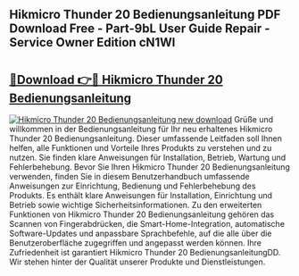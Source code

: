 ## Hikmicro Thunder 20 Bedienungsanleitung PDF Download Free - Part-9bL User Guide Repair - Service Owner Edition cN1Wl

# <h2><a href="http://df3hk1.blite.top/?on=Hikmicro+Thunder+20+Bedienungsanleitung">🔗Download 👉🔴 Hikmicro Thunder 20 Bedienungsanleitung</a></h2>

[![Hikmicro Thunder 20 Bedienungsanleitung new download](https://i.imgur.com/lujVjoI.png)](http://df3hk1.blite.top/?on=Hikmicro+Thunder+20+Bedienungsanleitung)
Grüße und willkommen in der Bedienungsanleitung für Ihr neu erhaltenes Hikmicro Thunder 20 Bedienungsanleitung. Dieser umfassende Leitfaden soll Ihnen helfen, alle Funktionen und Vorteile Ihres Produkts zu verstehen und zu nutzen. Sie finden klare Anweisungen für Installation, Betrieb, Wartung und Fehlerbehebung. Bevor Sie Ihren Hikmicro Thunder 20 Bedienungsanleitung verwenden, finden Sie in diesem Benutzerhandbuch umfassende Anweisungen zur Einrichtung, Bedienung und Fehlerbehebung des Produkts. Es enthält klare Anweisungen für Installation, Einrichtung und Betrieb sowie wichtige Sicherheitsinformationen. Zu den erweiterten Funktionen von Hikmicro Thunder 20 Bedienungsanleitung gehören das Scannen von Fingerabdrücken, die Smart-Home-Integration, automatische Software-Updates und anpassbare Sprachbefehle, auf die alle über die Benutzeroberfläche zugegriffen und angepasst werden können. Ihre Zufriedenheit ist garantiert Hikmicro Thunder 20 BedienungsanleitungDD. Wir stehen hinter der Qualität unserer Produkte und Dienstleistungen.
